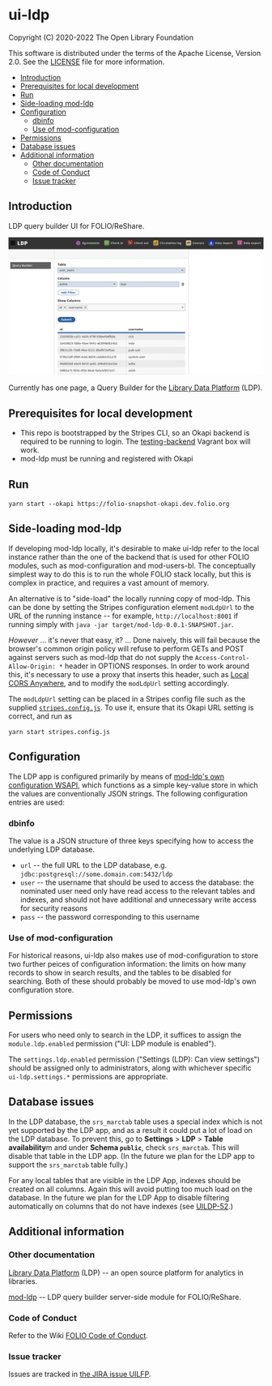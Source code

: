 # ui-ldp

Copyright (C) 2020-2022 The Open Library Foundation

This software is distributed under the terms of the Apache License, Version 2.0. See the [LICENSE](LICENSE) file for more information.

<!-- md2toc -l 2 README.md -->
* [Introduction](#introduction)
* [Prerequisites for local development](#prerequisites-for-local-development)
* [Run](#run)
* [Side-loading mod-ldp](#side-loading-mod-ldp)
* [Configuration](#configuration)
    * [dbinfo](#dbinfo)
    * [Use of mod-configuration](#use-of-mod-configuration)
* [Permissions](#permissions)
* [Database issues](#database-issues)
* [Additional information](#additional-information)
    * [Other documentation](#other-documentation)
    * [Code of Conduct](#code-of-conduct)
    * [Issue tracker](#issue-tracker)


## Introduction

LDP query builder UI for FOLIO/ReShare.

![Screenshot of the module in action](screenshot3.png)

Currently has one page, a Query Builder for the [Library Data Platform](https://github.com/library-data-platform/ldp) (LDP).

## Prerequisites for local development

- This repo is bootstrapped by the Stripes CLI, so an Okapi backend is required to be running to login. The [testing-backend](https://app.vagrantup.com/folio/boxes/testing-backend) Vagrant box will work.
- mod-ldp must be running and registered with Okapi

## Run

```
yarn start --okapi https://folio-snapshot-okapi.dev.folio.org
```

## Side-loading mod-ldp

If developing mod-ldp locally, it's desirable to make ui-ldp refer to the local instance rather than the one of the backend that is used for other FOLIO modules, such as mod-configuration and mod-users-bl. The conceptually simplest way to do this is to run the whole FOLIO stack locally, but this is complex in practice, and requires a vast amount of memory.

An alternative is to "side-load" the locally running copy of mod-ldp. This can be done by setting the Stripes configuration element `modLdpUrl` to the URL of the running instance -- for example, `http://localhost:8001` if running simply with `java -jar target/mod-ldp-0.0.1-SNAPSHOT.jar`.

_However_ ... it's never that easy, it? ... Done naively, this will fail because the browser's common origin policy will refuse to perform GETs and POST against servers such as mod-ldp that do not supply the `Access-Control-Allow-Origin: *` header in OPTIONS responses. In order to work around this, it's necessary to use a proxy that inserts this header, such as [Local CORS Anywhere](https://github.com/dkaoster/local-cors-anywhere), and to modify the `modLdpUrl` setting accordingly.

The `modLdpUrl` setting can be placed in a Stripes config file such as the supplied [`stripes.config.js`](stripes.config.js). To use it, ensure that its Okapi URL setting is correct, and run as
```
yarn start stripes.config.js
```

## Configuration

The LDP app is configured primarily by means of [mod-ldp's own configuration WSAPI](https://s3.amazonaws.com/foliodocs/api/mod-ldp/p/ldp.html), which functions as a simple key-value store in which the values are conventionally JSON strings. The following configuration entries are used:

### dbinfo

The value is a JSON structure of three keys specifying how to access the underlying LDP database.

* `url` -- the full URL to the LDP database, e.g. `jdbc:postgresql://some.domain.com:5432/ldp`
* `user` -- the username that should be used to access the database: the nominated user need only have read access to the relevant tables and indexes, and should not have additional and unnecessary write access for security reasons
* `pass` -- the password corresponding to this username

### Use of mod-configuration

For historical reasons, ui-ldp also makes use of mod-configuration to store two further peices of configuration information: the limits on how many records to show in search results, and the tables to be disabled for searching. Both of these should probably be moved to use mod-ldp's own configuration store.


## Permissions

For users who need only to search in the LDP, it suffices to assign the `module.ldp.enabled` permission ("UI: LDP module is enabled").

The `settings.ldp.enabled` permission ("Settings (LDP): Can view settings") should be assigned only to administrators, along with whichever specific `ui-ldp.settings.*` permissions are appropriate.


## Database issues

In the LDP database, the `srs_marctab` table uses a special index which is not yet supported by the LDP app, and as a result it could put a lot of load on the LDP database. To prevent this, go to **Settings** > **LDP** > **Table availability**m and under **Schema `public`**, check `srs_marctab`. This will disable that table in the LDP app. (In the future we plan for the LDP app to support the `srs_marctab` table fully.)

For any local tables that are visible in the LDP App, indexes should be created on all columns. Again this will avoid putting too much load on the database. In the future we plan for the LDP App to disable filtering automatically on columns that do not have indexes (see [UILDP-52](https://issues.folio.org/browse/UILDP-52).)


## Additional information

### Other documentation

[Library Data Platform](https://github.com/library-data-platform/ldp) (LDP)
-- an open source platform for analytics in libraries.

[mod-ldp](https://github.com/folio-org/mod-ldp)
-- LDP query builder server-side module for FOLIO/ReShare.

### Code of Conduct

Refer to the Wiki [FOLIO Code of Conduct](https://wiki.folio.org/display/COMMUNITY/FOLIO+Code+of+Conduct).

### Issue tracker

Issues are tracked in [the JIRA issue UILFP](https://issues.folio.org/projects/UILDP).


